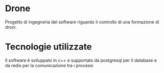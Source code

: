 # Drone
Progetto di ingegneria del software riguardo il controllo di una formazione di droni.
# Tecnologie utilizzate
Il software è sviluppato in c++ e supportato da postgresql per il database e da redis per la comunicazione tra i processi
